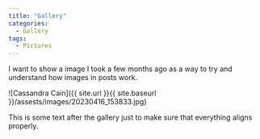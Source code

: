 ```yaml
---
title: "Gallery"
categories:
  - Gallery
tags:
  - Pictures
---
```


I want to show a image I took a few months ago as a way to try and understand how images in posts work.


![Cassandra Cain]({{ site.url }}{{ site.baseurl }}/assests/images/20230416_153833.jpg)

This is some text after the gallery just to make sure that everything aligns properly.